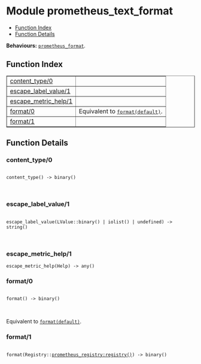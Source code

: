 

# Module prometheus_text_format #
* [Function Index](#index)
* [Function Details](#functions)

__Behaviours:__ [`prometheus_format`](prometheus_format.md).

<a name="index"></a>

## Function Index ##


<table width="100%" border="1" cellspacing="0" cellpadding="2" summary="function index"><tr><td valign="top"><a href="#content_type-0">content_type/0</a></td><td></td></tr><tr><td valign="top"><a href="#escape_label_value-1">escape_label_value/1</a></td><td></td></tr><tr><td valign="top"><a href="#escape_metric_help-1">escape_metric_help/1</a></td><td></td></tr><tr><td valign="top"><a href="#format-0">format/0</a></td><td>Equivalent to <a href="#format-1"><tt>format(default)</tt></a>.</td></tr><tr><td valign="top"><a href="#format-1">format/1</a></td><td></td></tr></table>


<a name="functions"></a>

## Function Details ##

<a name="content_type-0"></a>

### content_type/0 ###

<pre><code>
content_type() -&gt; binary()
</code></pre>
<br />

<a name="escape_label_value-1"></a>

### escape_label_value/1 ###

<pre><code>
escape_label_value(LValue::binary() | iolist() | undefined) -&gt; string()
</code></pre>
<br />

<a name="escape_metric_help-1"></a>

### escape_metric_help/1 ###

`escape_metric_help(Help) -> any()`

<a name="format-0"></a>

### format/0 ###

<pre><code>
format() -&gt; binary()
</code></pre>
<br />

Equivalent to [`format(default)`](#format-1).

<a name="format-1"></a>

### format/1 ###

<pre><code>
format(Registry::<a href="prometheus_registry.md#type-registry">prometheus_registry:registry()</a>) -&gt; binary()
</code></pre>
<br />

